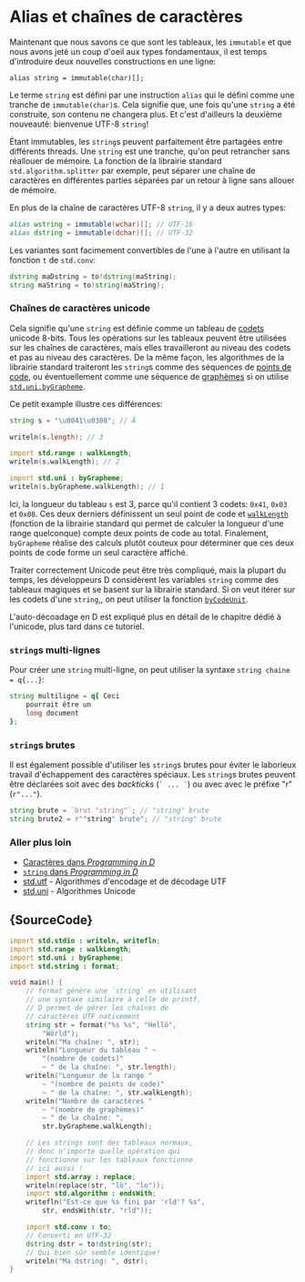 # Alias et chaînes de caractères

Maintenant que nous savons ce que sont les tableaux, les `immutable` et que nous avons jeté un coup d'oeil aux types fondamentaux, il est temps d'introduire deux nouvelles constructions en une ligne:

    alias string = immutable(char)[];

Le terme `string` est défini par une instruction `alias` qui le défini comme une tranche de `immutable(char)`s. Cela signifie que, une fois qu'une `string` a été construite, son contenu ne changera plus. Et c'est d'ailleurs la deuxième nouveauté: bienvenue UTF-8 `string`!

Étant immutables, les `string`s peuvent parfaitement être partagées entre différents threads. Une `string` est une tranche, qu'on peut retrancher sans réallouer de mémoire. La fonction de la librairie standard `std.algorithm.splitter` par exemple, peut séparer une chaîne de caractères en différentes parties séparées par un retour à ligne sans allouer de mémoire.

En plus de la chaîne de caractères UTF-8 `string`, il y a deux autres types:

```d
alias wstring = immutable(wchar)[]; // UTF-16
alias dstring = immutable(dchar)[]; // UTF-32
```

Les variantes sont facimement convertibles de l'une à l'autre en utilisant la fonction `t` de `std.conv`:

```d
dstring maDstring = to!dstring(maString);
string maString = to!string(maString);
```

### Chaînes de caractères unicode

Cela signifie qu'une `string` est définie comme un tableau de [codets](http://unicode.org/glossary/#code_unit) unicode 8-bits. Tous les opérations sur les tableaux peuvent être utilisées sur les chaînes de caractères, mais elles travailleront au niveau des codets et pas au niveau des caractères.
De la même façon, les algorithmes de la librairie standard traiteront les `string`s comme des séquences de [points de code](http://unicode.org/glossary/#code_point), ou éventuellement comme une séquence de [graphèmes](http://unicode.org/glossary/#grapheme) si on utilise [`std.uni.byGrapheme`](https://dlang.org/library/std/uni/by_grapheme.html).

Ce petit example illustre ces différences:

```d
string s = "\u0041\u0308"; // Ä

writeln(s.length); // 3

import std.range : walkLength;
writeln(s.walkLength); // 2

import std.uni : byGrapheme;
writeln(s.byGrapheme.walkLength); // 1
```

Ici, la longueur du tableau `s` est 3, parce qu'il contient 3 codets: `0x41`, `0x03` et `0x08`. Ces deux derniers définissent un seul point de code et [`walkLength`](https://dlang.org/library/std/range/primitives/walk_length.html) (fonction de la librairie standard qui permet de calculer la longueur d'une range quelconque) compte deux points de code au total. Finalement, `byGrapheme` réalise des calculs plutôt couteux pour déterminer que ces deux points de code forme un seul caractère affiché.

Traiter correctement Unicode peut être très compliqué, mais la plupart du temps, les développeurs D considèrent les variables `string` comme des tableaux magiques et se basent sur la librairie standard. Si on veut itérer sur les codets d'une `string`,, on peut utiliser la fonction [`byCodeUnit`](http://dlang.org/phobos/std_utf.html#.byCodeUnit).

L'auto-décoadage en D est expliqué plus en détail de le chapitre dédié à l'unicode, plus tard dans ce tutoriel.

### `string`s multi-lignes

Pour créer une `string` multi-ligne, on peut utiliser la syntaxe `string chaine = q{...}`:

```d
string multiligne = q{ Ceci
    pourrait être un
    long document
};
```

### `string`s brutes

Il est également possible d'utiliser les `string`s brutes pour éviter le laborieux travail d'échappement des caractères spéciaux. Les `string`s brutes peuvent être déclarées soit avec des *backticks* (`` ` ... ` ``) ou avec avec le préfixe "r" (`r"..."`).

```d
string brute = `brut "string"`; // "string" brute
string brute2 = r""string" brute"; // "string" brute
```

### Aller plus loin

- [Caractères dans _Programming in D_](http://ddili.org/ders/d.en/characters.html)
- [`string` dans  _Programming in D_](http://ddili.org/ders/d.en/strings.html)
- [std.utf](http://dlang.org/phobos/std_utf.html) - Algorithmes d'encodage et de décodage UTF
- [std.uni](http://dlang.org/phobos/std_uni.html) - Algorithmes Unicode

## {SourceCode}

```d
import std.stdio : writeln, writefln;
import std.range : walkLength;
import std.uni : byGrapheme;
import std.string : format;

void main() {
    // format génère une `string` en utilisant
    // une syntaxe similaire à celle de printf.
    // D permet de gérer les chaînes de 
    // caractères UTF nativement
    string str = format("%s %s", "Hellö",
        "Wörld");
    writeln("Ma chaîne: ", str);
    writeln("Longueur du tableau " ~
        "(nombre de codets)"
        ~ " de la chaîne: ", str.length);
    writeln("Longueur de la range "
        ~ "(nombre de points de code)"
        ~ " de la chaîne: ", str.walkLength);
    writeln("Nombre de caractères " 
        ~ "(nombre de graphèmes)"
        ~ " de la chaîne: ",
        str.byGrapheme.walkLength);

    // Les strings sont des tableaux normaux, 
    // donc n'importe quelle opération qui 
    // fonctionne sur les tableaux fonctionne 
    // ici aussi !
    import std.array : replace;
    writeln(replace(str, "lö", "lo"));
    import std.algorithm : endsWith;
    writefln("Est-ce que %s fini par 'rld'? %s",
        str, endsWith(str, "rld"));

    import std.conv : to;
    // Converti en UTF-32
    dstring dstr = to!dstring(str);
    // Qui bien sûr semble identique!
    writeln("Ma dstring: ", dstr);
}
```
